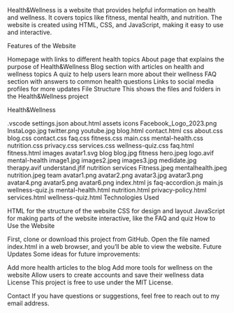 Health&Wellness is a website that provides helpful information on health and wellness. It covers topics like fitness, mental health, and nutrition. The website is created using HTML, CSS, and JavaScript, making it easy to use and interactive.

Features of the Website

Homepage with links to different health topics
About page that explains the purpose of Health&Wellness
Blog section with articles on health and wellness topics
A quiz to help users learn more about their wellness
FAQ section with answers to common health questions
Links to social media profiles for more updates
File Structure
This shows the files and folders in the Health&Wellness project

Health&Wellness

.vscode
settings.json
about.html
assets
icons
Facebook_Logo_2023.png
InstaLogo.jpg
twitter.png
youtube.jpg
blog.html
contact.html
css
about.css
blog.css
contact.css
faq.css
fitness.css
main.css
mental-health.css
nutrition.css
privacy.css
services.css
wellness-quiz.css
faq.html
fitness.html
images
avatar1.svg
blog
blog.jpg
fitness
hero.jpeg
logo.avif
mental-health
image1.jpg
images2.jpeg
images3.jpg
medidate.jpg
therapy.avif
understand.jfif
nutrition
services
Fitness.jpeg
mentalhealth.jpeg
nutrition.jpeg
team
avatar1.png
avatar2.png
avatar3.jpg
avatar3.png
avatar4.png
avatar5.png
avatar6.png
index.html
js
faq-accordion.js
main.js
wellness-quiz.js
mental-health.html
nutrition.html
privacy-policy.html
services.html
wellness-quiz.html
Technologies Used

HTML for the structure of the website
CSS for design and layout
JavaScript for making parts of the website interactive, like the FAQ and quiz
How to Use the Website

First, clone or download this project from GitHub.
Open the file named index.html in a web browser, and you’ll be able to view the website.
Future Updates
Some ideas for future improvements:

Add more health articles to the blog
Add more tools for wellness on the website
Allow users to create accounts and save their wellness data
License
This project is free to use under the MIT License.

Contact
If you have questions or suggestions, feel free to reach out to my email address.